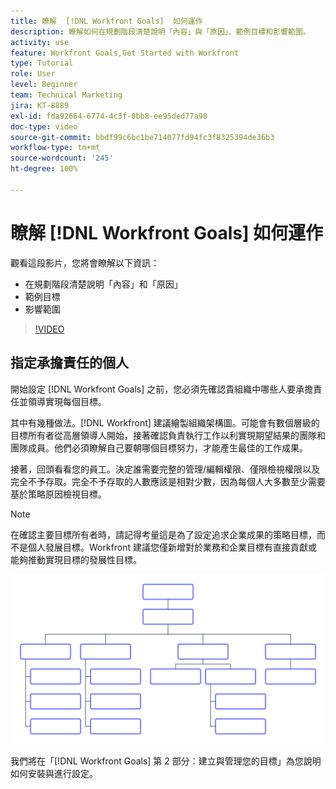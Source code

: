 ```yaml
---
title: 瞭解  [!DNL Workfront Goals]  如何運作
description: 瞭解如何在規劃階段清楚說明「內容」與「原因」、範例目標和影響範圍。
activity: use
feature: Workfront Goals,Get Started with Workfront
type: Tutorial
role: User
level: Beginner
team: Technical Marketing
jira: KT-8889
exl-id: fda92664-6774-4c3f-8bb8-ee95ded77a98
doc-type: video
source-git-commit: bbdf99c6bc1be714077fd94fc3f8325394de36b3
workflow-type: tm+mt
source-wordcount: '245'
ht-degree: 100%

---
```


# 瞭解 [!DNL Workfront Goals] 如何運作

觀看這段影片，您將會瞭解以下資訊：

* 在規劃階段清楚說明「內容」和「原因」
* 範例目標
* 影響範圍

>[!VIDEO](https://video.tv.adobe.com/v/335183/?quality=12&learn=on&enablevpops=1)

## 指定承擔責任的個人

開始設定 [!DNL Workfront Goals] 之前，您必須先確認貴組織中哪些人要承擔責任並領導實現每個目標。

其中有幾種做法。[!DNL Workfront] 建議繪製組織架構圖。可能會有數個層級的目標所有者從高層領導人開始，接著確認負責執行工作以利實現期望結果的團隊和團隊成員。他們必須瞭解自己要朝哪個目標努力，才能產生最佳的工作成果。

接著，回頭看看您的員工。決定誰需要完整的管理/編輯權限、僅限檢視權限以及完全不予存取。完全不予存取的人數應該是相對少數，因為每個人大多數至少需要基於策略原因檢視目標。

>[!NOTE]
>
>在確認主要目標所有者時，請記得考量這是為了設定追求企業成果的策略目標，而不是個人發展目標。Workfront 建議您僅新增對於業務和企業目標有直接貢獻或能夠推動實現目標的發展性目標。

![空白組織架構圖](assets/01-workfront-goals-blank-org-chart.png)

我們將在「[!DNL Workfront Goals] 第 2 部分：建立與管理您的目標」為您說明如何安裝與進行設定。

<!--
URL for part 2 reference above
-->
